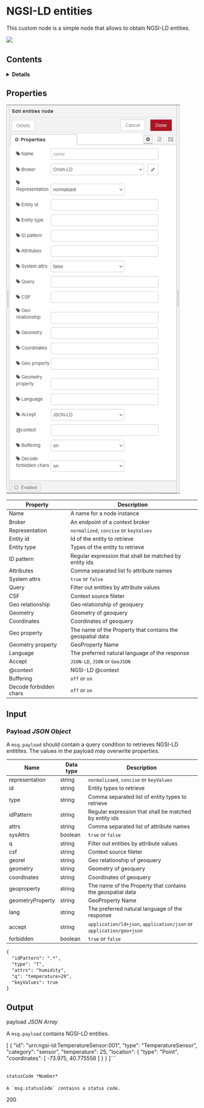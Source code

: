 # NGSI-LD entities

This custom node is a simple node that allows to obtain NGSI-LD entities.

![](https://raw.githubusercontent.com/lets-fiware/node-red-contrib-NGSI-LD/gh-pages/images/entities/entities-01.png)

## Contents

<details>
<summary><strong>Details</strong></summary>

-   [Properties](#properties)
-   [Input](#input)
-   [Output](#output)

</details>

## Properties

![](https://raw.githubusercontent.com/lets-fiware/node-red-contrib-NGSI-LD/gh-pages/images/entities/entities-02.png)


| Property               | Description                                                 |
| ---------------------- | ----------------------------------------------------------- |
| Name                   | A name for a node instance                                  |
| Broker                 | An endpoint of a context broker                             |
| Representation         | `normalized`, `concise` or `keyValues`                      |
| Entity id              | Id of the entity to retrieve                                |
| Entity type            | Types of the entity to retrieve                             |
| ID pattern             | Regular expression that shall be matched by entity ids      |
| Attributes             | Comma separated list fo attribute names                     |
| System attrs           | `true` or `false`                                           |
| Query                  | Filter out entities by attribute values                     |
| CSF                    | Context source fileter                                      |
| Geo relationship       | Geo relationship of geoquery                                |
| Geometry               | Geometry of geoquery                                        |
| Coordinates            | Coordinates of geoquery                                     |
| Geo property           | The name of the Property that contains the geospatial data  |
| Geometry property      | GeoProperty Name                                            |
| Language               | The preferred natural language of the response              |
| Accept                 | `JSON-LD`, `JSON` or `GeoJSON`                              |
| @context               | NGSI-LD @context                                            |
| Buffering              | `off` or `on`                                               |
| Decode forbidden chars | `off` or `on`                                               |

## Input

### Payload  *JSON Object*

A `msg.payload` should contain a query condition to retrieves NGSI-LD entitites.
The values in the payload may overwrite properties.

| Name             | Data type | Description                                                         |
| ---------------- | --------- | ------------------------------------------------------------------- |
| representation   | string    | `normalizaed`, `concise` or `keyValues`                             |
| id               | string    | Entity types to retrieve                                            |
| type             | string    | Comma separated list of entity types to retrieve                    |
| idPattern        | string    | Regular expression that shall be matched by entity ids              |
| attrs            | string    | Comma separated list of attribute names                             |
| sysAttrs         | boolean   | `true` or `false`                                                   |
| q                | string    | Filter out entities by attribute values                             |
| csf              | string    | Context source fileter                                              |
| georel           | string    | Geo relationship of geoquery                                        |
| geometry         | string    | Geometry of geoquery                                                |
| coordinates      | string    | Coordinates of geoquery                                             |
| geoproperty      | string    | The name of the Property that contains the geospatial data          |
| geometryProperty | string    | GeoProperty Name                                                    |
| lang             | string    | The preferred natural language of the response                      |
| accept           | string    | `application/ld+json`, `application/json` or `application/geo+json` |
| forbidden        | boolean   | `true` or `false`                                                   |

```
{
  "idPattern": ".*",
  "type": "T",
  "attrs": "humidity",
  "q": "temperature>29",
  "keyValues": true
}
```

## Output

payload *JSON Array*

A `msg.payload` contains NGSI-LD entities.

[
  {
    "id": "urn:ngsi-ld:TemperatureSensor:001",
    "type": "TemperatureSensor",
    "category": "sensor",
    "temperature": 25,
    "location": {
      "type": "Point",
      "coordinates": [
        -73.975,
        40.775556
      ]
    }
  }
]```
```

statusCode *Number*

A `msg.statusCode` contains a status code.

```
200
```
